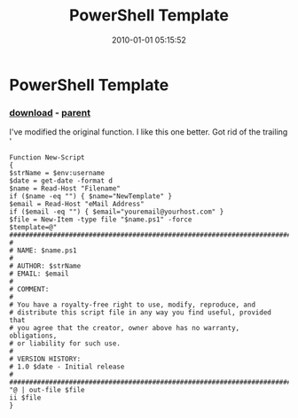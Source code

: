 ﻿---
pid:            1563
poster:         Gene Magerr
title:          PowerShell Template
date:           2010-01-01 05:15:52
format:         posh
parent:         778
parent:         778

---

# PowerShell Template

### [download](1563.ps1) - [parent](778.md)

I've modified the original function. I like this one better. Got rid of the trailing '

```posh
Function New-Script
{
$strName = $env:username
$date = get-date -format d
$name = Read-Host "Filename"
if ($name -eq "") { $name="NewTemplate" }
$email = Read-Host "eMail Address"
if ($email -eq "") { $email="youremail@yourhost.com" }
$file = New-Item -type file "$name.ps1" -force
$template=@"
###########################################################################
#
# NAME: $name.ps1
#
# AUTHOR: $strName
# EMAIL: $email
#
# COMMENT:
#
# You have a royalty-free right to use, modify, reproduce, and
# distribute this script file in any way you find useful, provided that
# you agree that the creator, owner above has no warranty, obligations,
# or liability for such use.
#
# VERSION HISTORY:
# 1.0 $date - Initial release
#
###########################################################################
"@ | out-file $file
ii $file
}
```
